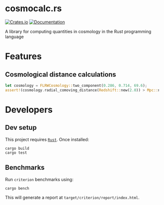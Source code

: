 # cosmocalc.rs

[![Crates.io][crates-badge]][crates-url]
[![Documentation][docs-badge]][docs-url]

[crates-badge]: https://img.shields.io/crates/v/cosmocalc.svg
[crates-url]: https://crates.io/crates/cosmocalc
[docs-badge]: https://docs.rs/cosmocalc/badge.svg
[docs-url]: https://docs.rs/cosmocalc

A library for computing quantities in cosmology in the Rust programming language

# Features

## Cosmological distance calculations

```rust
let cosmology = FLRWCosmology::two_component(0.286, 0.714, 69.6);
assert!(cosmology.radial_comoving_distance(Redshift::new(2.0)) > Mpc::new(5273.));
```

# Developers

## Dev setup

This project requires [`Rust`](https://www.rust-lang.org/tools/install). Once installed:

```
cargo build
cargo test
```

## Benchmarks

Run `criterion` benchmarks using:

```
cargo bench
```

This will generate a report at `target/criterion/report/index.html`.
